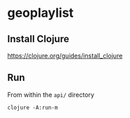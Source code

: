 # geoplaylist

## Install Clojure

https://clojure.org/guides/install_clojure

## Run

From within the `api/` directory

```
clojure -A:run-m
```
